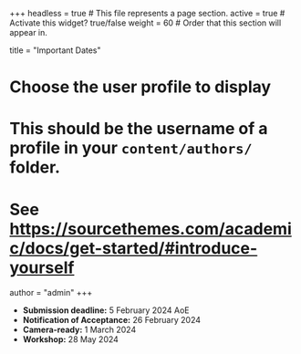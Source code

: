 +++
headless = true  # This file represents a page section.
active = true  # Activate this widget? true/false
weight = 60  # Order that this section will appear in.

title = "Important Dates"

# Choose the user profile to display
# This should be the username of a profile in your `content/authors/` folder.
# See https://sourcethemes.com/academic/docs/get-started/#introduce-yourself
author = "admin"
+++

 - **Submission deadline:** 5 February 2024 AoE 
 - **Notification of Acceptance:** 26 February 2024
 - **Camera-ready:** 1 March 2024
 - **Workshop:** 28 May 2024

